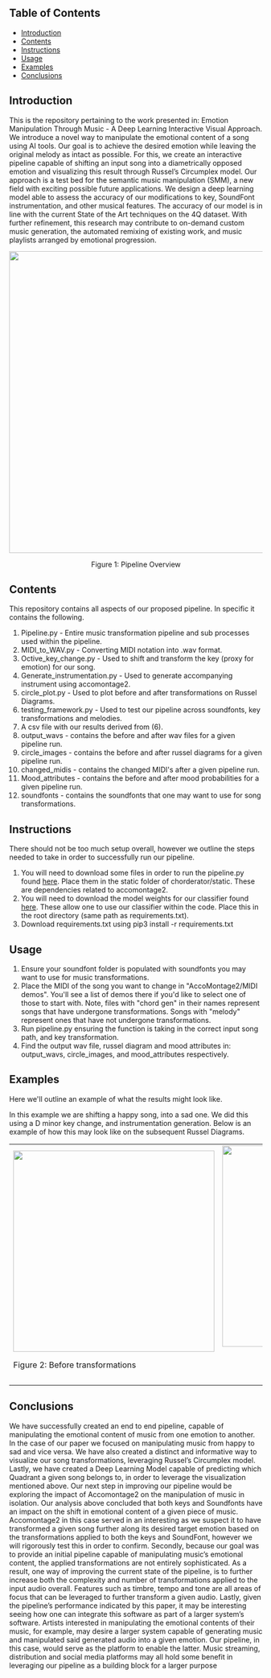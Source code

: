 ## Table of Contents
- [Introduction](#introduction)
- [Contents](#contents)
- [Instructions](#instructions)
- [Usage](#usage)
- [Examples](#examples)
- [Conclusions](#conclusions)




## Introduction 

This is the repository pertaining to the work presented in: Emotion Manipulation Through Music - A Deep Learning Interactive Visual Approach. 
We introduce a novel way to manipulate the emotional content of a song using AI tools. Our goal is to achieve the desired emotion while leaving the original melody as intact as possible. For this, we create an interactive pipeline capable of shifting an input song into a diametrically opposed emotion and visualizing this result through Russel’s Circumplex model. Our approach is a test bed for the semantic music manipulation (SMM), a new field with exciting possible future applications. We design a deep learning model able to assess the accuracy of our modifications to key, SoundFont instrumentation, and other musical features. The accuracy of our model is in line with the current State of the Art techniques on the 4Q dataset. With further refinement, this research may contribute to on-demand custom music generation, the automated remixing of existing work, and music playlists arranged by emotional progression.

<div align="center">
    <img src="https://github.com/aa221/Semantic-Manipulation-of-Music/assets/57921290/a4096c8c-77f4-4d29-931e-692fa82c0b00" width="600">
  <br>
    <p>Figure 1: Pipeline Overview</p>
</div>

## Contents
This repository contains all aspects of our proposed pipeline. In specific it contains the following.
1) Pipeline.py -  Entire music transformation pipeline and sub processes used within the pipeline.
2) MIDI_to_WAV.py - Converting MIDI notation into .wav format.
3) Octive_key_change.py -  Used to shift and transform the key (proxy for emotion) for our song.
4) Generate_instrumentation.py - Used to generate accompanying instrument using accomontage2.
5) circle_plot.py - Used to plot  before and after transformations on Russel Diagrams.
6) testing_framework.py - Used to test our pipeline across soundfonts, key transformations and melodies.
7) A csv file with our results derived from (6).
8) output_wavs - contains the before and after wav files for a given pipeline run.
9) circle_images - contains the before and after russel diagrams for a given pipeline run.
10) changed_midis - contains the changed MIDI's after a given pipeline run.
11) Mood_attributes -  contains the before and after mood probabilities for a given pipeline run.
12) soundfonts - contains the soundfonts that one may want to use for song transformations. 


## Instructions
There should not be too much setup overall, however we outline the steps needed to take in order to successfully run our pipeline. 
1) You will need to download some files in order to run the pipeline.py found [here](https://drive.google.com/file/d/1aSAy3r-jGPOy97kIexZa6tGE8zhBc8qw/view?usp=sharing). Place them in the static folder of chorderator/static. These are dependencies related to accomontage2. 
2) You will need to download the model weights for our classifier found [here](https://drive.google.com/drive/folders/1z8oW16dZtdS06woHc7_rxserNJRrkc4s). These allow one to use our classifier within the code. Place this in the root directory (same path as requirements.txt).
3) Download requirements.txt using pip3 install -r requirements.txt


## Usage
1) Ensure your soundfont folder is populated with soundfonts you may want to use for music transformations.
2) Place the MIDI of the song you want to change in "AccoMontage2/MIDI demos". You'll see a list of demos there if you'd like to select one of those to start with. Note, files with "chord gen" in their names represent songs that have undergone transformations. Songs with "melody" represent ones that have not undergone transformations.
3) Run pipeline.py ensuring the function is taking in the correct input song path, and key transformation.
4) Find the output wav file, russel diagram and mood attributes in: output_wavs, circle_images, and mood_attributes respectively.

## Examples
Here we'll outline an example of what the results might look like. 

In this example we are shifting a happy song, into a sad one. We did this using a D minor key change, and instrumentation generation. Below is an example of how this may look like on the subsequent Russel Diagrams. 


<table>
  <tr>
    <td align="left">
      <img src="https://github.com/aa221/Semantic-Manipulation-of-Music/assets/57921290/8d553efb-65a1-40f3-be22-faf5e066c0b3" width="400">
      <br>
      <p>Figure 2: Before transformations</p>
    </td>
    <td align="right">
      <img src="https://github.com/aa221/Semantic-Manipulation-of-Music/assets/57921290/d7425b46-2da5-4a9a-86a3-2524b48b42cb" width="400">
      <br>
      <p>Figure 3: After key transformation and accompaniment generation</p>
    </td>
  </tr>
</table>



## Conclusions
We have successfully created an end to end pipeline, capable of manipulating the emotional content of music from one emotion to another. In the case of our paper we focused on manipulating music from happy to sad and vice versa. We have also created a distinct and informative way to visualize our song transformations, leveraging Russel’s Circumplex model. Lastly, we have created a Deep Learning Model capable of predicting which Quadrant a given song belongs to, in order to leverage the visualization mentioned above. Our next step in improving our pipeline would be exploring the impact of Accomontage2 on the manipulation of music in isolation. Our analysis above concluded that both keys and Soundfonts have an impact on the shift in emotional content of a given piece of music. Accomontage2 in this case served in an interesting as we suspect it to have transformed a given song further along its desired target emotion based on the transformations applied to both the keys and SoundFont, however we will rigorously test this in order to confirm. Secondly, because our goal was to provide an initial pipeline capable of manipulating music’s emotional content, the applied transformations are not entirely sophisticated. As a result, one way of improving the current state of the pipeline, is to further increase both the complexity and number of transformations applied to the input audio overall. Features such as timbre, tempo and tone are all areas of focus that can be leveraged to further transform a given audio. Lastly, given the pipeline’s performance indicated by this paper, it may be interesting seeing how one can integrate this software as part of a larger system’s software. Artists interested in manipulating the emotional contents of their music, for example, may desire a larger system capable of generating music and manipulated said generated audio into a given emotion. Our pipeline, in this case, would serve as the platform to enable the latter. Music streaming, distribution and social media platforms may all hold some benefit in leveraging our pipeline as a building block for a larger purpose





